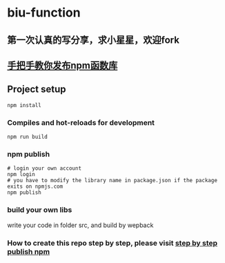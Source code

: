 # biu-function
## 第一次认真的写分享，求小星星，欢迎fork

## [手把手教你发布npm函数库](http://km.alanwen.online/guide/javascript/npm.html)
## Project setup
```
npm install
```

### Compiles and hot-reloads for development
```
npm run build
```

### npm publish
```
# login your own account
npm login
# you have to modify the library name in package.json if the package exits on npmjs.com
npm publish
```

### build your own libs

write your code in folder src, and build by wepback


### How to create this repo step by step, please visit [step by step publish npm](http://km.alanwen.online/guide/javascript/npm.html)

